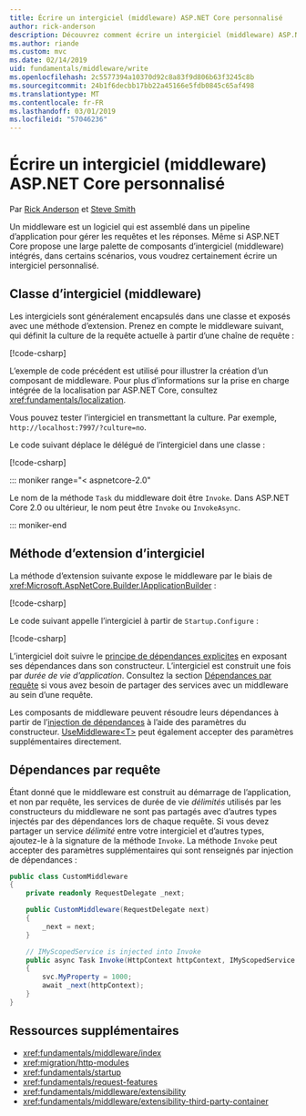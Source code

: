 ```yaml
---
title: Écrire un intergiciel (middleware) ASP.NET Core personnalisé
author: rick-anderson
description: Découvrez comment écrire un intergiciel (middleware) ASP.NET Core personnalisé.
ms.author: riande
ms.custom: mvc
ms.date: 02/14/2019
uid: fundamentals/middleware/write
ms.openlocfilehash: 2c5577394a10370d92c8a83f9d806b63f3245c8b
ms.sourcegitcommit: 24b1f6decbb17bb22a45166e5fdb0845c65af498
ms.translationtype: MT
ms.contentlocale: fr-FR
ms.lasthandoff: 03/01/2019
ms.locfileid: "57046236"
---
```

# <a name="write-custom-aspnet-core-middleware"></a>Écrire un intergiciel (middleware) ASP.NET Core personnalisé

Par [Rick Anderson](https://twitter.com/RickAndMSFT) et [Steve Smith](https://ardalis.com/)

Un middleware est un logiciel qui est assemblé dans un pipeline d’application pour gérer les requêtes et les réponses. Même si ASP.NET Core propose une large palette de composants d’intergiciel (middleware) intégrés, dans certains scénarios, vous voudrez certainement écrire un intergiciel personnalisé.

## <a name="middleware-class"></a>Classe d’intergiciel (middleware)

Les intergiciels sont généralement encapsulés dans une classe et exposés avec une méthode d’extension. Prenez en compte le middleware suivant, qui définit la culture de la requête actuelle à partir d’une chaîne de requête :

[!code-csharp[](index/snapshot/Culture/StartupCulture.cs?name=snippet1)]

L’exemple de code précédent est utilisé pour illustrer la création d’un composant de middleware. Pour plus d’informations sur la prise en charge intégrée de la localisation par ASP.NET Core, consultez <xref:fundamentals/localization>.

Vous pouvez tester l’intergiciel en transmettant la culture. Par exemple, `http://localhost:7997/?culture=no`.

Le code suivant déplace le délégué de l’intergiciel dans une classe :

[!code-csharp[](index/snapshot/Culture/RequestCultureMiddleware.cs)]

::: moniker range="< aspnetcore-2.0"

Le nom de la méthode `Task` du middleware doit être `Invoke`. Dans ASP.NET Core 2.0 ou ultérieur, le nom peut être `Invoke` ou `InvokeAsync`.

::: moniker-end

## <a name="middleware-extension-method"></a>Méthode d’extension d’intergiciel

La méthode d’extension suivante expose le middleware par le biais de <xref:Microsoft.AspNetCore.Builder.IApplicationBuilder> :

[!code-csharp[](index/snapshot/Culture/RequestCultureMiddlewareExtensions.cs)]

Le code suivant appelle l’intergiciel à partir de `Startup.Configure` :

[!code-csharp[](index/snapshot/Culture/Startup.cs?name=snippet1&highlight=5)]

L’intergiciel doit suivre le [principe de dépendances explicites](/dotnet/standard/modern-web-apps-azure-architecture/architectural-principles#explicit-dependencies) en exposant ses dépendances dans son constructeur. L’intergiciel est construit une fois par *durée de vie d’application*. Consultez la section [Dépendances par requête](#per-request-dependencies) si vous avez besoin de partager des services avec un middleware au sein d’une requête.

Les composants de middleware peuvent résoudre leurs dépendances à partir de l’[injection de dépendances](xref:fundamentals/dependency-injection) à l’aide des paramètres du constructeur. [UseMiddleware&lt;T&gt;](/dotnet/api/microsoft.aspnetcore.builder.usemiddlewareextensions.usemiddleware#Microsoft_AspNetCore_Builder_UseMiddlewareExtensions_UseMiddleware_Microsoft_AspNetCore_Builder_IApplicationBuilder_System_Type_System_Object___) peut également accepter des paramètres supplémentaires directement.

## <a name="per-request-dependencies"></a>Dépendances par requête

Étant donné que le middleware est construit au démarrage de l’application, et non par requête, les services de durée de vie *délimités* utilisés par les constructeurs du middleware ne sont pas partagés avec d’autres types injectés par des dépendances lors de chaque requête. Si vous devez partager un service *délimité* entre votre intergiciel et d’autres types, ajoutez-le à la signature de la méthode `Invoke`. La méthode `Invoke` peut accepter des paramètres supplémentaires qui sont renseignés par injection de dépendances :

```csharp
public class CustomMiddleware
{
    private readonly RequestDelegate _next;

    public CustomMiddleware(RequestDelegate next)
    {
        _next = next;
    }

    // IMyScopedService is injected into Invoke
    public async Task Invoke(HttpContext httpContext, IMyScopedService svc)
    {
        svc.MyProperty = 1000;
        await _next(httpContext);
    }
}
```

## <a name="additional-resources"></a>Ressources supplémentaires

* <xref:fundamentals/middleware/index>
* <xref:migration/http-modules>
* <xref:fundamentals/startup>
* <xref:fundamentals/request-features>
* <xref:fundamentals/middleware/extensibility>
* <xref:fundamentals/middleware/extensibility-third-party-container>
